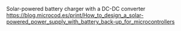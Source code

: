 Solar-powered battery charger with a DC-DC converter
https://blog.microcod.es/print/How_to_design_a_solar-powered_power_supply_with_battery_back-up_for_microcontrollers
